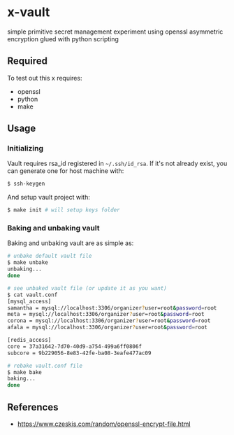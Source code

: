 # x-vault
simple primitive secret management experiment using openssl asymmetric encryption glued with python scripting

## Required
To test out this x requires:
- openssl
- python
- make

## Usage
### Initializing
Vault requires rsa_id registered in `~/.ssh/id_rsa`. If it's not already exist, you can generate one for host machine with:
```sh
$ ssh-keygen
```

And setup vault project with:
```sh
$ make init # will setup keys folder
```

### Baking and unbaking vault
Baking and unbaking vault are as simple as:
```sh
# unbake default vault file
$ make unbake
unbaking...
done

# see unbaked vault file (or update it as you want)
$ cat vault.conf
[mysql_access]
samantha = mysql://localhost:3306/organizer?user=root&password=root
meta = mysql://localhost:3306/organizer?user=root&password=root
corona = mysql://localhost:3306/organizer?user=root&password=root
afala = mysql://localhost:3306/organizer?user=root&password=root

[redis_access]
core = 37a31642-7d70-40d9-a754-499a6ff0806f
subcore = 9b229056-8e83-42fe-ba08-3eafe477ac09

# rebake vault.conf file
$ make bake
baking...
done
```

## References
- https://www.czeskis.com/random/openssl-encrypt-file.html